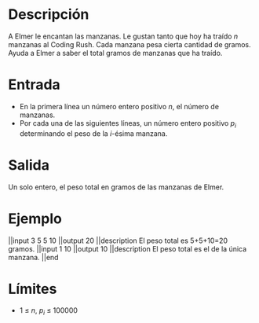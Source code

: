 # Descripción
A Elmer le encantan las manzanas. Le gustan tanto que hoy ha traído $n$ manzanas al Coding Rush. Cada manzana pesa cierta cantidad de gramos. Ayuda a Elmer a saber el total gramos de manzanas que ha traído. 

# Entrada
- En la primera línea un número entero positivo $n$, el número de manzanas. 
- Por cada una de las siguientes líneas, un número entero positivo $p_i$ determinando el peso de la $i$-ésima manzana.

# Salida
Un solo entero, el peso total en gramos de las manzanas de Elmer.

# Ejemplo

||input
3
5
5
10
||output
20
||description
El peso total es 5+5+10=20 gramos.
||input
1
10
||output
10
||description
El peso total es el de la única manzana.
||end

# Límites
* 1 $\leq$ $n$, $p_i$ $\leq$ 100000